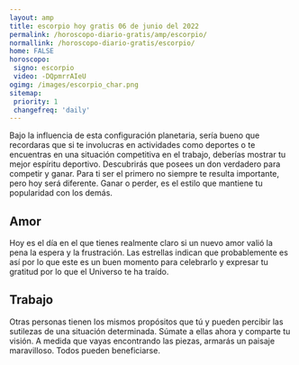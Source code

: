 ```yaml
---
layout: amp
title: escorpio hoy gratis 06 de junio del 2022 
permalink: /horoscopo-diario-gratis/amp/escorpio/
normallink: /horoscopo-diario-gratis/escorpio/
home: FALSE
horoscopo:
 signo: escorpio
 video: -DQpmrrAIeU
ogimg: /images/escorpio_char.png
sitemap:
 priority: 1
 changefreq: 'daily'
---
```



Bajo la influencia de esta configuración planetaria, sería bueno que recordaras que si te involucras en actividades como deportes o te encuentras en una situación competitiva en el trabajo, deberías mostrar tu mejor espíritu deportivo. Descubrirás que posees un don verdadero para competir y ganar. Para ti ser el primero no siempre te resulta importante, pero hoy será diferente. Ganar o perder, es el estilo que mantiene tu popularidad con los demás.

## Amor

Hoy es el día en el que tienes realmente claro si un nuevo amor valió la pena la espera y la frustración. Las estrellas indican que probablemente es así por lo que este es un buen momento para celebrarlo y expresar tu gratitud por lo que el Universo te ha traído.

## Trabajo

Otras personas tienen los mismos propósitos que tú y pueden percibir las sutilezas de una situación determinada. Súmate a ellas ahora y comparte tu visión. A medida que vayas encontrando las piezas, armarás un paisaje maravilloso. Todos pueden beneficiarse.